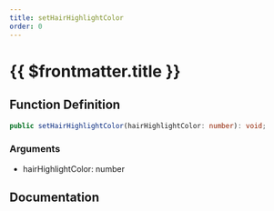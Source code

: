 ```yaml
---
title: setHairHighlightColor
order: 0
---
```


# {{ $frontmatter.title }}

## Function Definition

```ts
public setHairHighlightColor(hairHighlightColor: number): void;
```

### Arguments

* hairHighlightColor: number

## Documentation

<!--@include: ./parts/setHairHighlightColor.md-->
